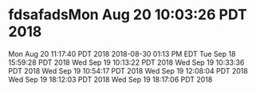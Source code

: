 # fdsafadsMon Aug 20 10:03:26 PDT 2018
Mon Aug 20 11:17:40 PDT 2018
2018-08-30 01:13 PM EDT Tue Sep 18 15:59:28 PDT 2018
Wed Sep 19 10:13:22 PDT 2018
Wed Sep 19 10:33:36 PDT 2018
Wed Sep 19 10:54:17 PDT 2018
Wed Sep 19 12:08:04 PDT 2018
Wed Sep 19 18:12:03 PDT 2018
Wed Sep 19 18:17:06 PDT 2018
